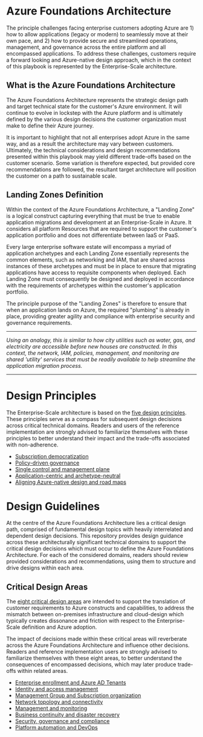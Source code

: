 
# Azure Foundations Architecture

The principle challenges facing enterprise customers adopting Azure are 1) how to allow applications (legacy or modern) to seamlessly move at their own pace, and 2) how to provide secure and streamlined operations, management, and governance across the entire platform and all encompassed applications. To address these challenges, customers require a forward looking and Azure-native design approach, which in the context of this playbook is represented by the Enterprise-Scale architecture.

## What is the Azure Foundations Architecture

The Azure Foundations Architecture represents the strategic design path and target technical state for the customer's Azure environment. It will continue to evolve in lockstep with the Azure platform and is ultimately defined by the various design decisions the customer organization must make to define their Azure journey.

It is important to highlight that not all enterprises adopt Azure in the same way, and as a result the architecture may vary between customers. Ultimately, the technical considerations and design recommendations presented within this playbook may yield different trade-offs based on the customer scenario. Some variation is therefore expected, but provided core recommendations are followed, the resultant target architecture will position the customer on a path to sustainable scale.

## Landing Zones Definition

Within the context of the Azure Foundations Architecture, a "Landing Zone" is a logical construct capturing everything that must be true to enable application migrations and development at an Enterprise-Scale in Azure. It considers all platform Resources that are required to support the customer's application portfolio and does not differentiate between IaaS or PaaS.

Every large enterprise software estate will encompass a myriad of application archetypes and each Landing Zone essentially represents the common elements, such as networking and IAM, that are shared across instances of these archetypes and must be in place to ensure that migrating applications have access to requisite components when deployed. Each Landing Zone must consequently be designed and deployed in accordance with the requirements of archetypes within the customer's application portfolio.

The principle purpose of the "Landing Zones" is therefore to ensure that when an application lands on Azure, the required "plumbing" is already in place, providing greater agility and compliance with enterprise security and governance requirements.

---

_Using an analogy, this is similar to how city utilities such as water, gas, and electricity are accessible before new houses are constructed. In this context, the network, IAM, policies, management, and monitoring are shared 'utility' services that must be readily available to help streamline the application migration process._

---

# Design Principles

The Enterprise-Scale architecture is based on the [five design principles](https://docs.microsoft.com/en-us/azure/cloud-adoption-framework/ready/enterprise-scale/design-principles). These principles serve as a compass for subsequent design decisions across critical technical domains. Readers and users of the reference implementation are strongly advised to familiarize themselves with these principles to better understand their impact and the trade-offs associated with non-adherence.

* [Subscription democratization](https://docs.microsoft.com/en-us/azure/cloud-adoption-framework/ready/enterprise-scale/design-principles?branch#subscription-democratization)
* [Policy-driven governance](https://docs.microsoft.com/en-us/azure/cloud-adoption-framework/ready/enterprise-scale/design-principles#policy-driven-governance)
* [Single control and management plane](https://docs.microsoft.com/en-us/azure/cloud-adoption-framework/ready/enterprise-scale/design-principles#single-control-and-management-plane)
* [Application-centric and archetype-neutral](https://docs.microsoft.com/en-us/azure/cloud-adoption-framework/ready/enterprise-scale/design-principles?#application-centric-and-archetype-neutral)
* [Aligning Azure-native design and road maps](https://docs.microsoft.com/en-us/azure/cloud-adoption-framework/ready/enterprise-scale/design-principles#aligning-azure-native-design-and-road-maps)

# Design Guidelines

At the centre of the Azure Foundations Architecture lies a critical design path, comprised of fundamental design topics with heavily interrelated and dependent design decisions. This repository provides design guidance across these architecturally significant technical domains to support the critical design decisions which must occur to define the Azure Foundations Architecture. For each of the considered domains, readers should review provided considerations and recommendations, using them to structure and drive designs within each area.

## Critical Design Areas

The [eight critical design areas](https://docs.microsoft.com/en-us/azure/cloud-adoption-framework/ready/enterprise-scale/design-guidelines#critical-design-areas) are intended to support the translation of customer requirements to Azure constructs and capabilities, to address the mismatch between on-premises infrastructure and cloud-design which typically creates dissonance and friction with respect to the Enterprise-Scale definition and Azure adoption.

The impact of decisions made within these critical areas will reverberate across the Azure Foundations Architecture and influence other decisions. Readers and reference implementation users are strongly advised to familiarize themselves with these eight areas, to better understand the consequences of encompassed decisions, which may later produce trade-offs within related areas.

* [Enterprise enrollment and Azure AD Tenants](https://docs.microsoft.com/en-us/azure/cloud-adoption-framework/ready/enterprise-scale/enterprise-enrollment-and-azure-ad-tenants)
* [Identity and access management](https://docs.microsoft.com/en-us/azure/cloud-adoption-framework/ready/enterprise-scale/identity-and-access-management)
* [Management Group and Subscription organization](https://docs.microsoft.com/en-us/azure/cloud-adoption-framework/ready/enterprise-scale/management-group-and-subscription-organization)
* [Network topology and connectivity](https://docs.microsoft.com/en-us/azure/cloud-adoption-framework/ready/enterprise-scale/network-topology-and-connectivity)
* [Management and monitoring](https://docs.microsoft.com/en-us/azure/cloud-adoption-framework/ready/enterprise-scale/management-and-monitoring)
* [Business continuity and disaster recovery](https://docs.microsoft.com/en-us/azure/cloud-adoption-framework/ready/enterprise-scale/business-continuity-and-disaster-recovery)
* [Security, governance and compliance](https://docs.microsoft.com/en-us/azure/cloud-adoption-framework/ready/enterprise-scale/security-governance-and-compliance)
* [Platform automation and DevOps](https://docs.microsoft.com/en-us/azure/cloud-adoption-framework/ready/enterprise-scale/platform-automation-and-devops)
